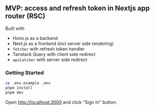 ## MVP: access and refresh token in Nextjs app router (RSC)

Built with

- Hono.js as a backend
- Next.js as a frontend (incl server side rendering) 
- `fetcher` with refresh token handler
- Tanstack Query with client side redirect
-	`apiCatcher` with server side redirect

### Getting Started

```bash
cp .env.example .env
pnpm install
pnpm dev
```

Open [http://localhost:3000](http://localhost:3000) and click "Sign In" button.
